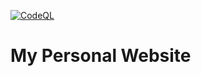 [![CodeQL](https://github.com/tacascer/website/actions/workflows/github-code-scanning/codeql/badge.svg)](https://github.com/tacascer/website/actions/workflows/github-code-scanning/codeql)

# My Personal Website

